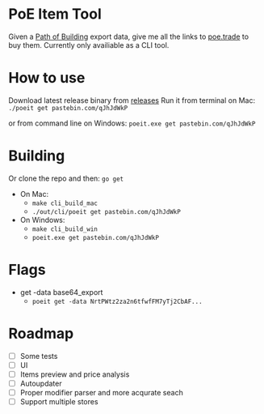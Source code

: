 # PoE Item Tool

Given a [Path of Building](https://github.com/Openarl/PathOfBuilding) export data, give me all the links to [poe.trade](https://poe.trade/) to buy them.
Currently only availiable as a CLI tool.

# How to use

Download latest release binary from [releases](https://github.com/Drabuna/poe-itemtool/releases) 
Run it from terminal on Mac:
`./poeit get pastebin.com/qJhJdWkP`

or from command line on Windows:
`poeit.exe get pastebin.com/qJhJdWkP`

# Building 
Or clone the repo and then:
`go get`
 - On Mac: 
	 - `make cli_build_mac`
	 - `./out/cli/poeit get pastebin.com/qJhJdWkP`
 - On Windows:
	 - `make cli_build_win`
	 - `poeit.exe get pastebin.com/qJhJdWkP`

# Flags
 - get -data base64_export
	 - `poeit get -data NrtPWtz2za2n6tfwfFM7yTj2CbAF...` 

# Roadmap

 - [ ] Some tests
 - [ ] UI
 - [ ] Items preview and price analysis
 - [ ] Autoupdater
 - [ ] Proper modifier parser and more acqurate seach
 - [ ] Support multiple stores